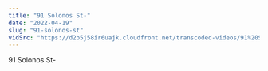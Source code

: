 ```yaml
---
title: "91 Solonos St-"
date: "2022-04-19"
slug: "91-solonos-st"
vidSrc: "https://d2b5j58ir6uajk.cloudfront.net/transcoded-videos/91%20Solonos%20St-.mp4"
---
```


91 Solonos St-
